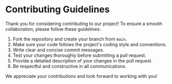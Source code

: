 # Contributing Guidelines

Thank you for considering contributing to our project! To ensure a smooth collaboration, please follow these guidelines:

1. Fork the repository and create your branch from `main`.
2. Make sure your code follows the project's coding style and conventions.
3. Write clear and concise commit messages.
4. Test your changes thoroughly before submitting a pull request.
5. Provide a detailed description of your changes in the pull request.
6. Be respectful and constructive in all communications.

We appreciate your contributions and look forward to working with you!

